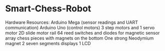 # Smart-Chess-Robot
Hardware Resources:
Arduino Mega (sensor readings and UART communication)
Arduino Uno (control motors)
3 step motors and 1 servo motor
2D slide motor rail
64 reed switches and diodes for magnetic sensor array
chess pieces with magnets on the bottom
One strong Neodymium magnet
2 seven segments displays
1 LCD

